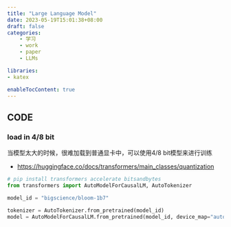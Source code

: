 ```yaml
---
title: "Large Language Model"
date: 2023-05-19T15:01:38+08:00
draft: false
categories:
    - 学习
    - work
    - paper
    - LLMs

libraries:
- katex

enableTocContent: true
---
```


## CODE

### load in 4/8 bit

当模型太大的时候，很难加载到普通显卡中，可以使用4/8 bit模型来进行训练

- https://huggingface.co/docs/transformers/main_classes/quantization


```python
# pip install transformers accelerate bitsandbytes
from transformers import AutoModelForCausalLM, AutoTokenizer

model_id = "bigscience/bloom-1b7"

tokenizer = AutoTokenizer.from_pretrained(model_id)
model = AutoModelForCausalLM.from_pretrained(model_id, device_map="auto", load_in_4bit=True)
```